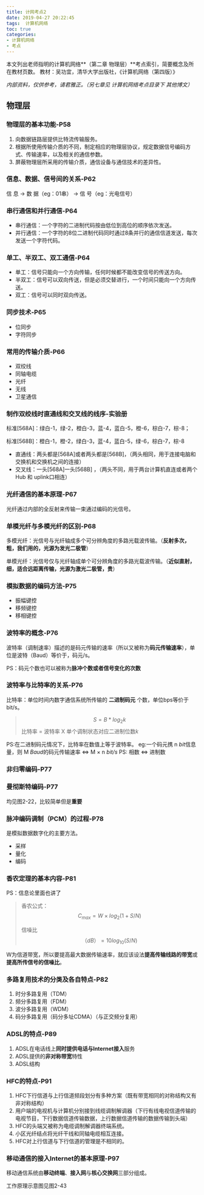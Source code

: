 ```yaml
---
title: 计网考点2
date: 2019-04-27 20:22:45
tags:  计算机网络
toc: true
categories: 
- 计算机网络
- 考点
---
```


本文列出老师指明的计算机网络**（第二章 物理层）**考点索引，简要概念及所在教材页数。
教材：吴功宜，清华大学出版社，《计算机网络（第四版）》

*内部资料，仅供参考，请君雅正。（另七章见 计算机网络考点目录下 其他博文）*<!--more-->

## 物理层

### 物理层的基本功能-P58

1. 向数据链路层提供比特流传输服务。
2. 根据所使用传输介质的不同，制定相应的物理层协议，规定数据信号编码方式、传输速率，以及相关的通信参数。
3. 屏蔽物理层所采用的传输介质，通信设备与通信技术的差异性。

### 信息、数据、信号间的关系-P62

信 息  ->  数 据（eg：01串）  ->  信 号（eg：光电信号）

### 串行通信和并行通信-P64

- 串行通信：一个字符的二进制代码按由低位到高位的顺序依次发送。
- 并行通信：一个字符的8位二进制代码同时通过8条并行的通信信道发送，每次发送一个字符代码。

### 单工、半双工、双工通信-P64

- 单工：信号只能向一个方向传输，任何时候都不能改变信号的传送方向。
- 半双工：信号可以双向传送，但是必须交替进行，一个时间只能向一个方向传送。
- 双工：信号可以同时双向传送。

### 同步技术-P65

- 位同步
- 字符同步

### 常用的传输介质-P66

- 双绞线
- 同轴电缆
- 光纤
- 无线
- 卫星通信

### 制作双绞线时直通线和交叉线的线序-实验册

  标准[568A]：绿白-1，绿-2，橙白-3，蓝-4，蓝白-5，橙-6，棕白-7，棕-8；

  标准[568B]：橙白-1，橙-2，绿白-3，蓝-4，蓝白-5，绿-6，棕白-7，棕-8

- 直通线：两头都是[568A]或者两头都是[568B]，（两头相同，用于连接电脑和交换机和交换机之间的连接）
- 交叉线：一头[568A]一头[568B] ，（两头不同，用于两台计算机直连或者两个Hub 和 uplink口相连）

### 光纤通信的基本原理-P67

光纤通过内部的全反射来传输一束通过编码的光信号。

### 单模光纤与多模光纤的区别-P68

多模光纤：光信号与光纤轴成多个可分辨角度的多路光载波传输。（**反射多次，粗，我们用的，光源为发光二极管**）

单模光纤：光信号仅与光纤轴成单个可分辨角度的多路光载波传输。（**近似直射，细，适合远距离传输，光源为激光二极管，贵**）

### 模拟数据的编码方法-P75

- 振幅键控
- 移频键控
- 移相键控

### 波特率的概念-P76

波特率（调制速率）描述的是码元传输的速率（所以又被称为**码元传输速率**），单位是波特（Baud）等价于，码元/s。

PS：码元个数也可以被称为**脉冲个数或者信号变化的次数**

### 波特率与比特率的关系-P76

比特率：单位时间内数字通信系统所传输的 **二进制码元** 个数，单位bps等价于bit/s。

> $$S = B * log_2k$$
> 比特率 = 波特率 X 单个调制状态对应二进制位数*k*

PS:在二进制码元情况下，比特率在数值上等于波特率。
eg:一个码元携 n *bit*信息量，则 M *Baud*的码元传输速率 <=> M × n *bit/s*
PS:       相数 <=> 进制数

### 非归零编码-P77

### 曼彻斯特编码-P77

均见图2-22，比较简单但是**重要**

### 脉冲编码调制（PCM）的过程-P78

是模拟数据数字化的主要方法。

- 采样
- 量化
- 编码

### 香农定理的基本内容-P81

PS：信息论里面也讲了

> 香农公式：$$C_{max} = W × log_2(1+S/N)$$
>
> 信噪比$$（dB）= 10log_{10}(S/N)$$

W为信道带宽，所以要提高最大数据传输速率，就应该设法**提高传输线路的带宽**或**提高所传信号的信噪比**。

### 多路复用技术的分类及各自特点-P82

1. 时分多路复用（TDM）
2. 频分多路复用（FDM）
3. 波分多路复用（WDM）
4. 码分多路复用（码分多址CDMA）（与正交频分复用）

### ADSL的特点-P89

1. ADSL在电话线上**同时提供电话与Internet接入**服务
2. ADSL提供的**非对称带宽**特性
3. ADSL结构

### HFC的特点-P91

1. HFC下行信道与上行信道频段划分有多种方案（既有带宽相同的对称结构又有非对称结构）
2. 用户端的电视机与计算机分别接到线缆调制解调器（下行有线电视信道传输的电视节目，下行数据信道传输数据，上行数据信道传输的数据传输到头端）
3. HFC的头端又被称为电缆调制解调器终端系统。
4. 小区光纤结点将光纤干线和同轴电缆相互连接。
5. HFC对上行信道与下行信道的管理是不相同的。

### 移动通信的接入Internet的基本原理-P97

移动通信系统由**移动终端**、**接入网**与**核心交换网**三部分组成。

工作原理示意图见图2-43

